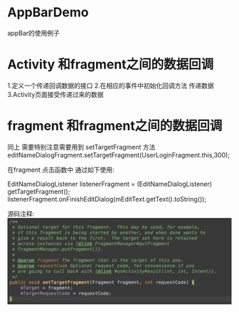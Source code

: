 # AppBarDemo
appBar的使用例子

# Activity 和fragment之间的数据回调

1.定义一个传递回调数据的接口
2.在相应的事件中初始化回调方法 传递数据
3.Activity页面接受传递过来的数据 

# fragment 和fragment之间的数据回调
同上
需要特别注意需要用到  setTargetFragment 方法
  editNameDialogFragment.setTargetFragment(UserLoginFragment.this,300);
  
  在fragment 点击函数中 通过如下使用:
  
  EditNameDialogListener listenerFragment = (EditNameDialogListener) getTargetFragment();
  listenerFragment.onFinishEditDialog(mEditText.getText().toString());

  源码注释:
  ![](https://github.com/DavikChen/AppBarDemo/blob/master/setTargetFragment.png)  
  

